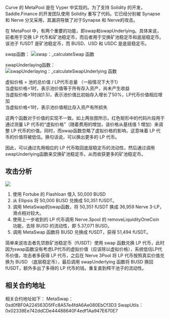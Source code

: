 Curve 的 MetaPool 是在 Vyper 中实现的。为了支持 Solidity 的开发，Saddle.Finance 的开发团队使用 Solidity 重写了代码。它已经分别被 Synapse 和 Nerve 分叉采用，其漏洞导致了对于Synapse 和 Nerve的攻击。

在 MetaPool 中，有两个重要的功能，即swap和swapUnderlying。具体来说，前者用于交换 LP 代币和矿池稳定币，而后者用于交换矿池稳定币和底层稳定币。该池子 fUSDT 是矿池稳定币，而 BUSD、USD 和 USDC 是底层稳定币。

swap函数：
![swap：_calculateSwap 函数](https://assets.blocksec.com/frontend/blocksec-strapi-online/1_z_Z0vpop_D_Kz_I_Prgh_Kexl_Nw_f397a7021a.webp)

swapUnderlaying函数：
![swapUnderlaying：_calculateSwapUnderlying 函数](https://assets.blocksec.com/frontend/blocksec-strapi-online/1_w_Sl_C8hl8r_N9k_SQR_2gx_x_RQ_f37e4503a2.webp)

虚拟价格 = 池的总价值 / LP代币总量 （一般情况下大于1）  
当虚拟价格=1时，表示池价值等于所有存入资产，尚未产生收益  
当虚拟价格>1时(如1.5)，表示池价值比初始存入增长了50%，LP代币价值相应增加  
当虚拟价格<1时，表示池价值相比存入资产有所损失

这两个函数对于价值的实现不一致。如上两张图所示。红色矩形中的代码片段用于通过测量 LP 代币的“虚拟价格”（随着费用的增加，该价格从基线值 1 增加）来调整 LP 代币的价值。同时，而swap函数忽略了虚拟价格的影响，这意味着 LP 代币的价值将被低估。换句话说，可以换出更多的 LP 代币。

因此，可以通过先用相应的 LP 代币取回底层稳定币的流动性，然后通过调用swapUnderlying函数来交换矿池稳定币，从而收获更多的矿池稳定币。

## 攻击分析
![](https://assets.blocksec.com/frontend/blocksec-strapi-online/image_attack_steps_en_9324859b07.png)

1. 使用 Fortube 的 Flashloan 借入 50,000 BUSD
2. 从 Ellipsis 将 50,000 BUSD 兑换成 50,351 fUSDT。
3. 调用 MetaSwap的swap函数，将 50,351 fUSDT 换成 36,959 Nerve 3-LP，滑点相对较大。
4. 使用上一步收到的 LP 代币调用 Nerve.3pool 的 removeLiquidityOneCoin 功能，去除 BUSD 的流动性，即 5.37,071 BUSD。
5. 调用 MetaSwap 函数将 BUSD 兑换成 fUSDT，获得 51,494 fUSDT。


简单来说攻击者先贷款矿池稳定币（fUSDT）使用 swap 函数兑换 LP 代币，此时因为swap函数没有考虑LP代币的虚拟价值（应该除以虚拟价格），系统低估LP代币价值，攻击者多获得 LP 代币，之后在 Nerve 3Pool 将 LP 代币按照真实价值兑换为 BUSD （底层稳定币），最后调用 swapUnderlying 函数将 BUSD 换回 fUSDT，额外多出了多得的 LP 代币的钱。重复直到榨干池子的流动性。

## 相关合约地址

相关合约地址如下：
MetaSwap：0xd0fBF0A224563D5fFc8A57e4fdA6Ae080EbCf3D3
SwapUtils：0x02338Ee742ddCDe44488640F4edf1Aa947E670E7